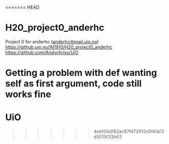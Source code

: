 <<<<<<< HEAD
# H20_project0_anderhc
Project 0 for anderhc (anderhc@mail.uio.no)
https://github.uio.no/IN1910/H20_project0_anderhc
https://github.com/Andychriss/UiO

Getting a problem with def wanting self as first argument, code still works fine
=======
# UiO
>>>>>>> 4ee104df82ac87f472612e5f4faf3d5015f33b63
